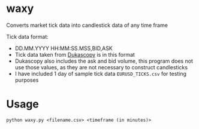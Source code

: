 # waxy
Converts market tick data into candlestick data of any time frame<br>

Tick data format:
- DD.MM.YYYY HH:MM:SS.MSS,BID,ASK
- Tick data taken from [Dukascopy](https://www.dukascopy.com/swiss/english/marketwatch/historical/) is in this format
- Dukascopy also includes the ask and bid volume, this program does not use those values, as they are not necessary to construct candlesticks
- I have included 1 day of sample tick data `EURUSD_TICKS.csv` for testing purposes

# Usage
`python waxy.py <filename.csv> <timeframe (in minutes)>`
